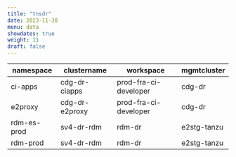 ```yaml
---
title: "tnsdr"
date: 2023-11-30
menu: data
showdates: true
weight: 11
draft: false
---
```

<!--more-->
| namespace   | clustername    | workspace             | mgmtcluster |
| ----------- | -------------- | --------------------- | ----------- |
| ci-apps     | cdg-dr-ciapps  | prod-fra-ci-developer | cdg-dr      |
| e2proxy     | cdg-dr-e2proxy | prod-fra-ci-developer | cdg-dr      |
| rdm-es-prod | sv4-dr-rdm     | rdm-dr                | e2stg-tanzu |
| rdm-prod    | sv4-dr-rdm     | rdm-dr                | e2stg-tanzu |
